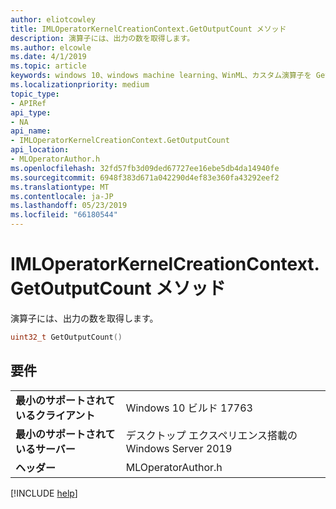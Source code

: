 ```yaml
---
author: eliotcowley
title: IMLOperatorKernelCreationContext.GetOutputCount メソッド
description: 演算子には、出力の数を取得します。
ms.author: elcowle
ms.date: 4/1/2019
ms.topic: article
keywords: windows 10、windows machine learning、WinML、カスタム演算子を GetOutputCount
ms.localizationpriority: medium
topic_type:
- APIRef
api_type:
- NA
api_name:
- IMLOperatorKernelCreationContext.GetOutputCount
api_location:
- MLOperatorAuthor.h
ms.openlocfilehash: 32fd57fb3d09ded67727ee16ebe5db4da14940fe
ms.sourcegitcommit: 6948f383d671a042290d4ef83e360fa43292eef2
ms.translationtype: MT
ms.contentlocale: ja-JP
ms.lasthandoff: 05/23/2019
ms.locfileid: "66180544"
---
```

# <a name="imloperatorkernelcreationcontextgetoutputcount-method"></a>IMLOperatorKernelCreationContext.GetOutputCount メソッド

演算子には、出力の数を取得します。

```cpp
uint32_t GetOutputCount()
```

## <a name="requirements"></a>要件

| | |
|-|-|
| **最小のサポートされているクライアント** | Windows 10 ビルド 17763 |
| **最小のサポートされているサーバー** | デスクトップ エクスペリエンス搭載の Windows Server 2019 |
| **ヘッダー** | MLOperatorAuthor.h |

[!INCLUDE [help](../../includes/get-help.md)]
